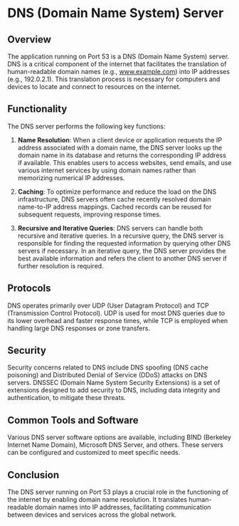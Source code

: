 # DNS (Domain Name System) Server

## Overview

The application running on Port 53 is a DNS (Domain Name System) server. DNS is a critical component of the internet that facilitates the translation of human-readable domain names (e.g., www.example.com) into IP addresses (e.g., 192.0.2.1). This translation process is necessary for computers and devices to locate and connect to resources on the internet.

## Functionality

The DNS server performs the following key functions:

1. **Name Resolution**: When a client device or application requests the IP address associated with a domain name, the DNS server looks up the domain name in its database and returns the corresponding IP address if available. This enables users to access websites, send emails, and use various internet services by using domain names rather than memorizing numerical IP addresses.

2. **Caching**: To optimize performance and reduce the load on the DNS infrastructure, DNS servers often cache recently resolved domain name-to-IP address mappings. Cached records can be reused for subsequent requests, improving response times.

3. **Recursive and Iterative Queries**: DNS servers can handle both recursive and iterative queries. In a recursive query, the DNS server is responsible for finding the requested information by querying other DNS servers if necessary. In an iterative query, the DNS server provides the best available information and refers the client to another DNS server if further resolution is required.

## Protocols

DNS operates primarily over UDP (User Datagram Protocol) and TCP (Transmission Control Protocol). UDP is used for most DNS queries due to its lower overhead and faster response times, while TCP is employed when handling large DNS responses or zone transfers.

## Security

Security concerns related to DNS include DNS spoofing (DNS cache poisoning) and Distributed Denial of Service (DDoS) attacks on DNS servers. DNSSEC (Domain Name System Security Extensions) is a set of extensions designed to add security to DNS, including data integrity and authentication, to mitigate these threats.

## Common Tools and Software

Various DNS server software options are available, including BIND (Berkeley Internet Name Domain), Microsoft DNS Server, and others. These servers can be configured and customized to meet specific needs.

## Conclusion

The DNS server running on Port 53 plays a crucial role in the functioning of the internet by enabling domain name resolution. It translates human-readable domain names into IP addresses, facilitating communication between devices and services across the global network.
